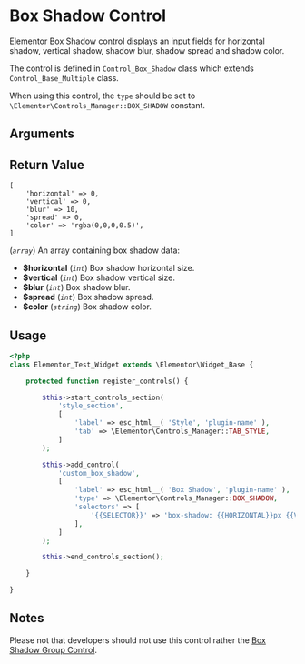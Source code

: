 # Box Shadow Control

Elementor Box Shadow control displays an input fields for horizontal shadow, vertical shadow, shadow blur, shadow spread and shadow color.

The control is defined in `Control_Box_Shadow` class which extends `Control_Base_Multiple` class.

When using this control, the `type` should be set to `\Elementor\Controls_Manager::BOX_SHADOW` constant.

## Arguments


## Return Value

```
[
	'horizontal' => 0,
	'vertical' => 0,
	'blur' => 10,
	'spread' => 0,
	'color' => 'rgba(0,0,0,0.5)',
]
```

(_`array`_) An array containing box shadow data:

* **$horizontal** (_`int`_) Box shadow horizontal size.
* **$vertical** (_`int`_) Box shadow vertical size.
* **$blur** (_`int`_) Box shadow blur.
* **$spread** (_`int`_) Box shadow spread.
* **$color** (_`string`_) Box shadow color.

## Usage

```php {14-23}
<?php
class Elementor_Test_Widget extends \Elementor\Widget_Base {

	protected function register_controls() {

		$this->start_controls_section(
			'style_section',
			[
				'label' => esc_html__( 'Style', 'plugin-name' ),
				'tab' => \Elementor\Controls_Manager::TAB_STYLE,
			]
		);

		$this->add_control(
			'custom_box_shadow',
			[
				'label' => esc_html__( 'Box Shadow', 'plugin-name' ),
				'type' => \Elementor\Controls_Manager::BOX_SHADOW,
				'selectors' => [
					'{{SELECTOR}}' => 'box-shadow: {{HORIZONTAL}}px {{VERTICAL}}px {{BLUR}}px {{SPREAD}}px {{COLOR}};',
				],
			]
		);

		$this->end_controls_section();

	}

}
```

## Notes

Please not that developers should not use this control rather the [Box Shadow Group Control](./../../../controls/classes/group-control-box-shadow).
